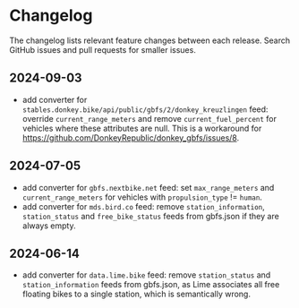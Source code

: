 # Changelog

The changelog lists relevant feature changes between each release. Search GitHub issues and pull requests for smaller issues.

## 2024-09-03
- add converter for `stables.donkey.bike/api/public/gbfs/2/donkey_kreuzlingen` feed: override `current_range_meters` and remove `current_fuel_percent` for vehicles where these attributes are null. This is a workaround for https://github.com/DonkeyRepublic/donkey_gbfs/issues/8.

##  2024-07-05
- add converter for `gbfs.nextbike.net` feed: set `max_range_meters` and `current_range_meters` for vehicles with `propulsion_type` != `human`.
- add converter for `mds.bird.co` feed: remove `station_information`, `station_status` and `free_bike_status` feeds from gbfs.json if they are always empty.  

## 2024-06-14
- add converter for `data.lime.bike` feed: remove `station_status` and `station_information` feeds from gbfs.json, as Lime associates all free floating bikes to a single station, which is semantically wrong.

